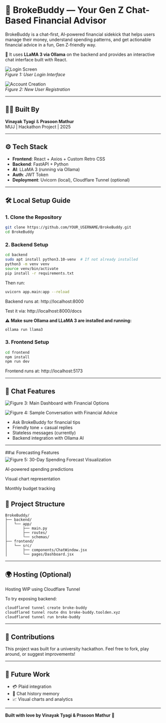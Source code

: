 # 💬 BrokeBuddy — Your Gen Z Chat-Based Financial Advisor

BrokeBuddy is a chat-first, AI-powered financial sidekick that helps users manage their money, understand spending patterns, and get actionable financial advice in a fun, Gen Z-friendly way.

🧠 It uses **LLaMA 3 via Ollama** on the backend and provides an interactive chat interface built with React.

![Login Screen](shot_1751027692.png)  
*Figure 1: User Login Interface*

![Account Creation](shot_1751027701.png)  
*Figure 2: New User Registration*

---

## 👨‍💻 Built By

**Vinayak Tyagi** & **Prasoon Mathur**  
MUJ | Hackathon Project | 2025

---

## ⚙️ Tech Stack

- **Frontend**: React + Axios + Custom Retro CSS
- **Backend**: FastAPI + Python
- **AI**: LLaMA 3 (running via Ollama)
- **Auth**: JWT Token
- **Deployment**: Uvicorn (local), Cloudflare Tunnel (optional)

---

## 🛠️ Local Setup Guide

### 1. Clone the Repository

```bash
git clone https://github.com/YOUR_USERNAME/BrokeBuddy.git
cd BrokeBuddy
```

### 2. Backend Setup

```bash
cd backend
sudo apt install python3.10-venv  # If not already installed
python3 -m venv venv
source venv/bin/activate
pip install -r requirements.txt
```

Then run:

```bash
uvicorn app.main:app --reload
```

Backend runs at: http://localhost:8000

Test it via: http://localhost:8000/docs

⚠️ **Make sure Ollama and LLaMA 3 are installed and running:**

```bash
ollama run llama3
```

### 3. Frontend Setup

```bash
cd frontend
npm install
npm run dev
```

Frontend runs at: http://localhost:5173

---

## 💬 Chat Features
![Figure 3: Main Dashboard with Financial Options](1.png)

![Figure 4: Sample Conversation with Financial Advice](2.png)

- Ask BrokeBuddy for financial tips
- Friendly tone + casual replies
- Stateless messages (currently)
- Backend integration with Ollama AI

---
##📊 Forecasting Features
![Figure 5: 30-Day Spending Forecast Visualization](3.png)


AI-powered spending predictions

Visual chart representation

Monthly budget tracking

## 📂 Project Structure

```
BrokeBuddy/
├── backend/
│   └── app/
│       ├── main.py
│       ├── routes/
│       └── schemas/
├── frontend/
│   └── src/
│       ├── components/ChatWindow.jsx
│       └── pages/Dashboard.jsx
```

---

## 🌍 Hosting (Optional)

Hosting WIP using Cloudflare Tunnel

To try exposing backend:

```bash
cloudflared tunnel create broke-buddy
cloudflared tunnel route dns broke-buddy.toolden.xyz
cloudflared tunnel run broke-buddy
```

---

## 🙌 Contributions

This project was built for a university hackathon.
Feel free to fork, play around, or suggest improvements!

---

## 🧠 Future Work

- 💳 Plaid integration
- 💾 Chat history memory
- 📈 Visual charts and analytics

---

**Built with love by Vinayak Tyagi & Prasoon Mathur** 💸

